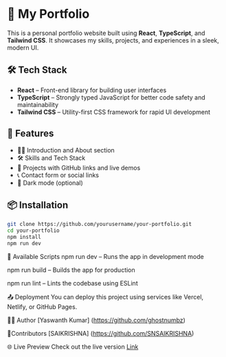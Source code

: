 # 🚀 My Portfolio

This is a personal portfolio website built using **React**, **TypeScript**, and **Tailwind CSS**. It showcases my skills, projects, and experiences in a sleek, modern UI.

## 🛠️ Tech Stack

- **React** – Front-end library for building user interfaces
- **TypeScript** – Strongly typed JavaScript for better code safety and maintainability
- **Tailwind CSS** – Utility-first CSS framework for rapid UI development

## 📸 Features

- 🧑‍💻 Introduction and About section  
- 🛠️ Skills and Tech Stack  
- 📁 Projects with GitHub links and live demos  
- 📞 Contact form or social links  
- 🌙 Dark mode (optional)

## 📦 Installation

```bash
git clone https://github.com/yourusername/your-portfolio.git
cd your-portfolio
npm install
npm run dev
```

🔧 Available Scripts
npm run dev – Runs the app in development mode

npm run build – Builds the app for production

npm run lint – Lints the codebase using ESLint



📤 Deployment
You can deploy this project using services like Vercel, Netlify, or GitHub Pages.

🙋‍♂️ Author
 [Yaswanth Kumar] (https://github.com/ghostnumbz)

👤Contributors
 [SAIKRISHNA] (https://github.com/SNSAIKRISHNA)

🌐 Live Preview
Check out the live version [Link](https://ghostnumbz.netlify.app/)
